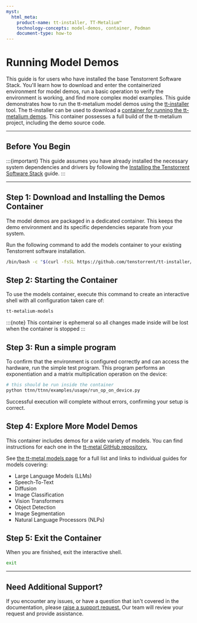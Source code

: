 ```yaml
---
myst:
  html_meta:
    product-name: tt-installer, TT-Metalium™
    technology-concepts: model-demos, container, Podman
    document-type: how-to
---
```


# **Running Model Demos**
This guide is for users who have installed the base Tenstorrent Software Stack. You'll learn how to download and enter the containerized environment for model demos, run a basic operation to verify the environment is working, and find more complex model examples. This guide demonstrates how to run the tt-metalium model demos using the [tt-installer](https://github.com/tenstorrent/tt-installer) tool. The tt-installer can be used to download a [container for running the tt-metalium demos](https://github.com/tenstorrent/tt-installer?tab=readme-ov-file#using-tt-metalium). This container possesses a full build of the tt-metalium project, including the demo source code.

---

## **Before You Begin**

:::{important}
This guide assumes you have already installed the necessary system dependencies and drivers by following the [Installing the Tenstorrent Software Stack](./README.md) guide.
:::

---

## **Step 1: Download and Installing the Demos Container**

The model demos are packaged in a dedicated container. This keeps the demo environment and its specific dependencies separate from your system.

Run the following command to add the models container to your existing Tenstorrent software installation.

```bash
/bin/bash -c "$(curl -fsSL https://github.com/tenstorrent/tt-installer/releases/latest/download/install.sh)" --no-install-kmd --no-install-hugepages --no-install-metalium-container --install-metalium-models-container --no-install-tt-flash --no-install-tt-topology --update-firmware="off" --reboot-option="never" --mode-non-interactive
```

## **Step 2: Starting the Container**
To use the models container, execute this command to create an interactive shell with all configuration taken care of:
```bash
tt-metalium-models
```

:::{note}
This container is ephemeral so all changes made inside will be lost when the container is stopped
:::

## **Step 3: Run a simple program**

To confirm that the environment is configured correctly and can access the hardware, run the simple test program. This program performs an exponentiation and a matrix multiplication operation on the device:

```bash
# this should be run inside the container
python ttnn/ttnn/examples/usage/run_op_on_device.py
```

Successful execution will complete without errors, confirming your setup is correct.

## **Step 4: Explore More Model Demos**

This container includes demos for a wide variety of models. You can find instructions for each one in the [tt-metal GitHub repository.](https://github.com/tenstorrent/tt-metal/tree/main)

See [the tt-metal models page](https://github.com/tenstorrent/tt-metal/blob/main/models/README.md) for a full list and links to individual guides for models covering:
* Large Language Models (LLMs)
* Speech-To-Text
* Diffusion
* Image Classification
* Vision Transformers
* Object Detection
* Image Segmentation
* Natural Language Processors (NLPs)

## **Step 5: Exit the Container**
When you are finished, exit the interactive shell.

```bash
exit
```

---

## **Need Additional Support?**
If you encounter any issues, or have a question that isn't covered in the documentation, please [raise a support request.](https://tenstorrent.atlassian.net/servicedesk/customer/portal/1) Our team will review your request and provide assistance.
